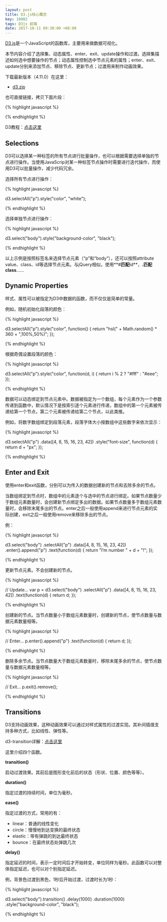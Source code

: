 ```yaml
---
layout: post
title: D3.js核心概念
key: 10002
tags: D3js 前端
date: 2017-10-11 09:30:00 +08:00
---
```


[D3.js](https://d3js.org/)是一个JavaScript的函数库，主要用来做数据可视化。

本节内容介绍了选择集、动态属性、enter、exit、update操作和过渡。选择集描述如何选中想要操作的节点；动态属性控制选中节点元素的属性；enter、exit、update分别来添加节点、移除节点、更新节点；过渡用来制作动画效果。

<!--more-->

下载最新版本（4.11.0）在这里：

*	[d3.zip](https://github.com/d3/d3/releases/download/v4.11.0/d3.zip)

也可直接链接，拷贝下面片段：

{% highlight javascript %}

<script src="https://d3js.org/d3.v4.min.js"></script>

{% endhighlight %}

D3教程：[点击这里](https://github.com/d3/d3/wiki/Tutorials)

## Selections

D3可以选择某一种标签的所有节点进行批量操作，也可以根据需要选择单独的节点进行操作。当使用JavaScrip对某一种标签节点操作时需要进行迭代操作，而使用D3可以批量操作，减少代码冗余。

选择所有节点进行操作：

{% highlight javascript %}

d3.selectAll("p").style("color", "white");

{% endhighlight %}

选择单独节点进行操作：

{% highlight javascript %}

d3.select("body").style("background-color", "black");

{% endhighlight %}

以上示例是按照标签名来选择节点元素（“p”和“body”），还可以按照attribute value、class、id等选择节点元素。与jQuery相似，使用**#**匹配**id**，**.**匹配**class**......

## Dynamic Properties

样式、属性可以被指定为D3中数据的函数，而不仅仅是简单的常量。

例如，随机初始化段落的颜色：

{% highlight javascript %}

d3.selectAll("p").style("color", function() {
  return "hsl(" + Math.random() * 360 + ",100%,50%)";
});

{% endhighlight %}

根据奇偶设置段落的颜色：

{% highlight javascript %}

d3.selectAll("p").style("color", function(d, i) {
  return i % 2 ? "#fff" : "#eee";
});	

{% endhighlight %}

数据可以动态绑定到节点元素中。数据被指定为一个数组，每个元素作为一个参数传递到函数中，默认情况下是按索引逐个元素进行传递，数组中的第一个元素被传递给第一个节点，第二个元素被传递给第二个节点，以此类推。

例如，将数字数组绑定到段落元素，段落字体大小按数组中这些数字来依次显示：

{% highlight javascript %}

d3.selectAll("p")
  .data([4, 8, 15, 16, 23, 42])
  .style("font-size", function(d) { return d + "px"; });

{% endhighlight %}

## Enter and Exit

使用enter和exit函数，分别可以为传入的数据创建新的节点和去除多余的节点。

当数组绑定到节点时，数组中的元素逐个与选中的节点进行绑定。如果节点数量少于数组元素数量时，会创建新节点绑定多出的数据。如果节点数量多于数组元素数量时，会移除末尾多出的节点。enter之后一般使用append来进行节点元素的实际创建，exit之后一般使用remove来移除多出的节点。

例：

{% highlight javascript %}

d3.select("body")
  .selectAll("p")
  .data([4, 8, 15, 16, 23, 42])
  .enter().append("p")
  .text(function(d) { return "I’m number " + d + "!"; });

{% endhighlight %}

更新节点元素。不会创建新的节点。

{% highlight javascript %}

// Update...
var p = d3.select("body")
  .selectAll("p")
  .data([4, 8, 15, 16, 23, 42])
  .text(function(d) { return d; });

{% endhighlight %}

创建新的节点。当节点数量小于数组元素数量时，创建新的节点，使节点数量与数据元素数量相等。

{% highlight javascript %}

// Enter...
p.enter().append("p")
	.text(function(d) { return d; });

{% endhighlight %}

删除多余节点。当节点数量大于数组元素数量时，移除末尾多余的节点，使节点数量与数据元素数量相等。

{% highlight javascript %}

// Exit...
p.exit().remove();

{% endhighlight %}

## Transitions

D3支持动画效果，这种动画效果可以通过对样式属性的过渡实现。其补间插值支持多种方式，比如线性、弹性等。

d3-transition详解：[点击这里](https://github.com/d3/d3-transition)

这里介绍四个函数。

**transition()**

启动过渡效果。其前后是图形变化前后的状态（形状、位置、颜色等等）。

**duration()**

指定过渡的持续时间，单位为毫秒。

**ease()**

指定过渡的方式，常用的有：

* linear：普通的线性变化
* circle：慢慢地到达变换的最终状态
* elastic：带有弹跳的到达最终状态
* bounce：在最终状态处弹跳几次

**delay()**

指定延迟的时间，表示一定时间后才开始转变，单位同样为毫秒。此函数可以对整体指定延迟，也可以对个别指定延迟。

例，背景色过渡到黑色，1秒后开始过渡，过渡时长为1秒：

{% highlight javascript %}

d3.select("body").transition()
  .delay(1000)
  .duration(1000)
  .style("background-color", "black");

{% endhighlight %}